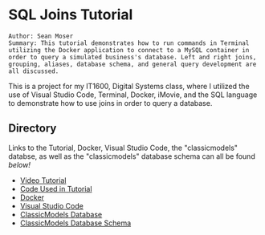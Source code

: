# SQL Joins Tutorial

`Author: Sean Moser`
<br>
`Summary: This tutorial demonstrates how to run commands in Terminal utilizing the Docker application to connect to a MySQL container in order to query a simulated business's database. Left and right joins, grouping, aliases, database schema, and general query development are all discussed.`

This is a project for my IT1600, Digital Systems class, where I utilized the use of Visual Studio Code, Terminal, Docker, iMovie, and the SQL language to demonstrate how to use joins in order to query a database.

## Directory
Links to the Tutorial, Docker, Visual Studio Code, the "classicmodels" databse, as well as the "classicmodels" database schema can all be found *below!*
- [Video Tutorial](https://youtu.be/6O-k023Goco)
- [Code Used in Tutorial](https://github.com/seanmoserr/SQLJoinsTutorial/blob/main/it1600demo.sql)
- [Docker](https://www.docker.com/)
- [Visual Studio Code](https://code.visualstudio.com/)
- [ClassicModels Database](https://github.com/seanmoserr/SQLJoinsTutorial/blob/main/classicmodels.sql)
- [ClassicModels Database Schema]()

